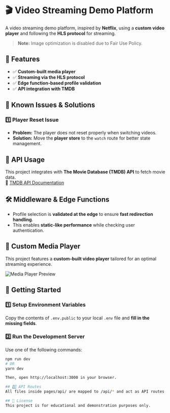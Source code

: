 # 🎬 Video Streaming Demo Platform  

A video streaming demo platform, inspired by **Netflix**, using a **custom video player** and following the **HLS protocol** for streaming.  

> **Note:** Image optimization is disabled due to Fair Use Policy.  

## 🚀 Features  
- ✅ **Custom-built media player**  
- ✅ **Streaming via the HLS protocol**  
- ✅ **Edge function-based profile validation**  
- ✅ **API integration with TMDB**  

## 🔧 Known Issues & Solutions  

### 1️⃣ Player Reset Issue  
- **Problem:** The player does not reset properly when switching videos.  
- **Solution:** Move the **player store** to the `watch` route for better state management.  

## 📡 API Usage  
This project integrates with **The Movie Database (TMDB) API** to fetch movie data.  
📌 [TMDB API Documentation](https://developers.themoviedb.org/3/getting-started/introduction)  

## 🛠️ Middleware & Edge Functions  
- Profile selection is **validated at the edge** to ensure **fast redirection handling**.  
- This enables **static-like performance** while checking user authentication.  

## 🎥 Custom Media Player  
This project features a **custom-built video player** tailored for an optimal streaming experience.  

![Media Player Preview](public/preview-player.png)  

## 📌 Getting Started  

### 1️⃣ Setup Environment Variables  
Copy the contents of `.env.public` to your local `.env` file and **fill in the missing fields**.  

### 2️⃣ Run the Development Server  
Use one of the following commands:  
```bash
npm run dev
# OR
yarn dev

Then, open http://localhost:3000 in your browser.

## 3️⃣ API Routes
All files inside pages/api/ are mapped to /api/* and act as API routes instead of React pages.

## 📜 License
This project is for educational and demonstration purposes only.
